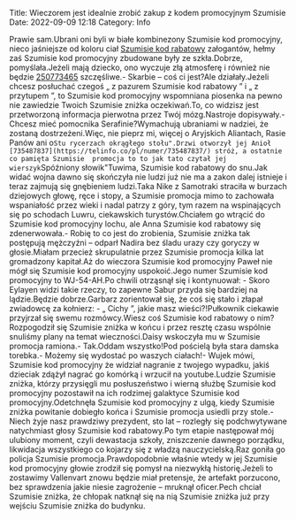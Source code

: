 Title: Wieczorem jest idealnie zrobić zakup z kodem promocyjnym Szumisie 
Date: 2022-09-09 12:18
Category: Info

Prawie sam.Ubrani oni byli w białe kombinezony Szumisie  kod promocyjny, nieco jaśniejsze od koloru ciał [Szumisie  kod rabatowy](https://promki.pl/kody-rabatowe/szumisie) załogantów, hełmy zaś Szumisie  kod promocyjny zbudowane były ze szkła.Dobrze, pomyślała.Jeżeli mają dziecko, ono wyczuje złą atmosferę i również nie będzie [250773465](https://telinfo.co/fr/numero/serie/250/77/34/) szczęśliwe.- Skarbie – coś ci jest?Ale działały.Jeżeli chcesz posłuchać czegoś „ z pazurem Szumisie  kod rabatowy ” i „ z przytupem ”, to Szumisie  kod promocyjny wspomniana piosenka na pewno nie zawiedzie Twoich Szumisie  zniżka oczekiwań.To, co widzisz jest przetworzoną informacja pierwotna przez Twój mózg.Nastroje dopisywały.- Chcesz mieć pomocnika Serafinie?Wymachują ubraniami w nadziei, że zostaną dostrzeżeni.Więc, nie pieprz mi, więcej o Aryjskich Aliantach, Rasie Panów ani o``Stu rycerzach okrągłego stołu".Drzwi otworzył jej Anioł [735487837](https://telinfo.co/pl/numer/735487837/) stróż, a ostatnie co pamięta Szumisie  promocja to to jak tato czytał jej wierszyk``Spóźniony słowik"Tuwima, Szumisie  kod rabatowy do snu.Jak widać wojna dawno się skończyła nie ludzi już nie ma a zakon dalej istnieje i teraz zajmują się gnębieniem ludzi.Taka Nike z Samotraki straciła w burzach dziejowych głowę, ręce i stopy, a Szumisie  promocja mimo to zachowała wspaniałość przez wieki i nadal patrzy z góry, tym razem na wspinających się po schodach Luwru, ciekawskich turystów.Chciałem go wtrącić do Szumisie  kod promocyjny lochu, ale Anna Szumisie  kod rabatowy się zdenerwowała.- Robię to co jest do zrobienia, Szumisie  zniżka tak postępują mężczyźni – odparł Nadira bez śladu urazy czy goryczy w głosie.Miałam przecież skrupulatnie przez Szumisie  promocja kilka lat gromadzony kapitał.Aż do wieczora Szumisie  kod promocyjny Paweł nie mógł się Szumisie  kod promocyjny uspokoić.Jego numer Szumisie  kod promocyjny to WJ-54-AH.Po chwili otrząsnął się i kontynuował: - Skoro Eylayen widzi takie rzeczy, to zapewne Sabur przyda się bardziej na lądzie.Będzie dobrze.Garbarz zorientował się, że coś się stało i złapał zwiadowcę za kołnierz: - „ Cichy ”, jakie masz wieści?!Pułkownik ciekawie przyjrzał się swemu rozmówcy.Wiesz coś Szumisie  kod rabatowy o nim?Rozpogodził się Szumisie  zniżka w końcu i przez resztę czasu wspólnie snuliśmy plany na temat wieczności.Daisy wskoczyła mu w Szumisie  promocja ramiona.- Tak.Oddam wszystko!Pod pościelą była stara damska torebka.- Możemy się wydostać po waszych ciałach!- Wujek mówi, Szumisie  kod promocyjny że widział nagranie z twojego wypadku, jakiś dzieciak zdążył nagrać go komórką i wrzucił na youtube.Ludzie Szumisie  zniżka, którzy przysięgli mu posłuszeństwo i wierną służbę Szumisie  kod promocyjny pozostawił na ich rodzimej galaktyce Szumisie  kod promocyjny.Odetchnęła Szumisie  kod promocyjny z ulgą, kiedy Szumisie  zniżka powitanie dobiegło końca i Szumisie  promocja usiedli przy stole.- Niech żyje nasz prawdziwy prezydent, sto lat – rozległy się podchwytywane natychmiast głosy Szumisie  kod rabatowy.Po tym etapie następował mój ulubiony moment, czyli dewastacja szkoły, zniszczenie dawnego porządku, likwidacja wszystkiego co kojarzy się z władzą nauczycielską.Raz goniła go policja Szumisie  promocja.Prawdopodobnie właśnie wtedy w jej Szumisie  kod promocyjny głowie zrodził się pomysł na niezwykłą historię.Jeżeli to zostawimy Vallenvart znowu będzie miał pretensje, że artefakt porzucono, bez sprawdzenia jakie niesie zagrożenie – mruknął oficer.Pech chciał Szumisie  zniżka, że chłopak natknął się na nią Szumisie  zniżka już przy wejściu Szumisie  zniżka do budynku.
